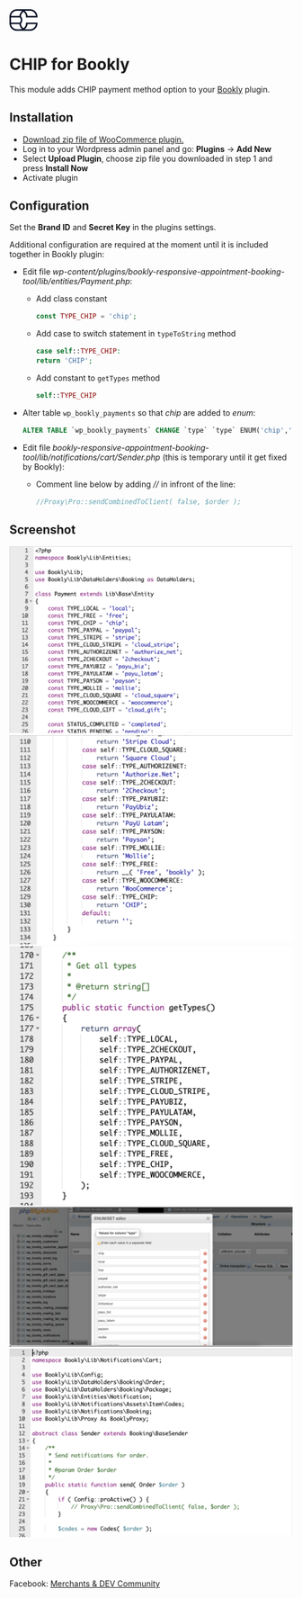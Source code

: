 <img src="./assets/logo.svg" alt="drawing" width="50"/>

# CHIP for Bookly

This module adds CHIP payment method option to your [Bookly](https://codecanyon.net/item/bookly-booking-plugin-responsive-appointment-booking-and-scheduling/7226091) plugin.

## Installation

* [Download zip file of WooCommerce plugin.](https://github.com/CHIPAsia/chip-for-bookly/archive/refs/heads/main.zip)
* Log in to your Wordpress admin panel and go: **Plugins** -> **Add New**
* Select **Upload Plugin**, choose zip file you downloaded in step 1 and press **Install Now**
* Activate plugin

## Configuration

Set the **Brand ID** and **Secret Key** in the plugins settings.

Additional configuration are required at the moment until it is included together in Bookly plugin:

* Edit file *wp-content/plugins/bookly-responsive-appointment-booking-tool/lib/entities/Payment.php*:
  * Add class constant 

      ```php
      const TYPE_CHIP = 'chip';
      ```

  * Add case to switch statement in `typeToString` method

      ```php
      case self::TYPE_CHIP:
      return 'CHIP';
      ```

  * Add constant to `getTypes` method

      ```php
      self::TYPE_CHIP
      ```

* Alter table `wp_bookly_payments` so that *chip* are added to _enum_:

    ```sql
    ALTER TABLE `wp_bookly_payments` CHANGE `type` `type` ENUM('chip','local','free','paypal','authorize_net','stripe','2checkout','payu_biz','payu_latam','payson','mollie','woocommerce','cloud_stripe','cloud_square') CHARACTER SET utf8mb4 COLLATE utf8mb4_unicode_520_ci NOT NULL DEFAULT 'local';
    ```

* Edit file *bookly-responsive-appointment-booking-tool/lib/notifications/cart/Sender.php* (this is temporary until it get fixed by Bookly):
  * Comment line below by adding *//* in infront of the line:

      ```php
      //Proxy\Pro::sendCombinedToClient( false, $order );
      ```

## Screenshot

![Add class constant](./assets/class_constant.png "Class Constant Screenshot")
![Add case to switch statement in `typeToString` method](./assets/type_to_string.png "Type To String Screenshot")
![Add constant to `getTypes` method](./assets/get_types.png "Get Types Screenshot")
![Alter table `wp_bookly_payments`](./assets/table.png "phpMyAdmin Screenshot")
![Comment line below by adding *//* in infront of the line](./assets/sender.png "Sender.php file Screenshot")

## Other

Facebook: [Merchants & DEV Community](https://www.facebook.com/groups/3210496372558088)